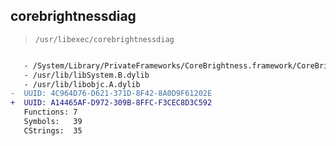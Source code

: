 ## corebrightnessdiag

> `/usr/libexec/corebrightnessdiag`

```diff

   - /System/Library/PrivateFrameworks/CoreBrightness.framework/CoreBrightness
   - /usr/lib/libSystem.B.dylib
   - /usr/lib/libobjc.A.dylib
-  UUID: 4C964D76-D621-371D-8F42-8A0D9F61202E
+  UUID: A14465AF-D972-309B-8FFC-F3CEC8D3C592
   Functions: 7
   Symbols:   39
   CStrings:  35

```
